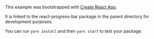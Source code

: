 This example was bootstrapped with [Create React App](https://github.com/facebook/create-react-app).

It is linked to the react-progress-bar package in the parent directory for development purposes.

You can run `yarn install` and then `yarn start` to test your package.

